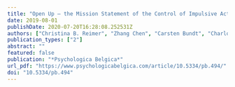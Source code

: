 ```yaml
---
title: "Open Up – the Mission Statement of the Control of Impulsive Action (Ctrl-ImpAct) Lab on Open Science"
date: 2019-08-01
publishDate: 2020-07-20T16:28:08.252531Z
authors: ["Christina B. Reimer", "Zhang Chen", "Carsten Bundt", "Charlotte Eben", "Raquel E. London", "Sirarpi Vardanian"]
publication_types: ["2"]
abstract: ""
featured: false
publication: "*Psychologica Belgica*"
url_pdf: "https://www.psychologicabelgica.com/article/10.5334/pb.494/"
doi: "10.5334/pb.494"
---
```


